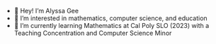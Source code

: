 - 👋 Hey! I’m Alyssa Gee
- 👀 I’m interested in mathematics, computer science, and education
- 🌱 I’m currently learning Mathematics at Cal Poly SLO (2023) with a Teaching Concentration and Computer Science Minor

<!---
agee04/agee04 is a ✨ special ✨ repository because its `README.md` (this file) appears on your GitHub profile.
You can click the Preview link to take a look at your changes.
--->
